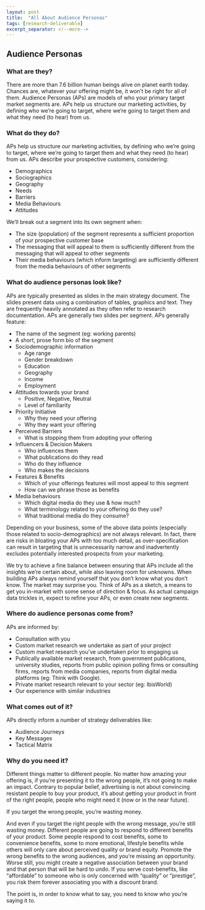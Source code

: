 ```yaml
---
layout: post
title:  "All About Audience Personas"
tags: [research-deliverable]
excerpt_separator: <!--more-->
---
```


## Audience Personas
### What are they?

There are more than 7.6 billion human beings alive on planet earth today. Chances are, whatever your offering might be, it won’t be right for all of them. Audience Personas (APs) are models of who your primary target market segments are. APs help us structure our marketing activities, by defining who we’re going to target, where we’re going to target them and what they need (to hear) from us. 

### What do they do? 

APs help us structure our marketing activities, by defining who we’re going to target, where we’re going to target them and what they need (to hear) from us. APs describe your prospective customers, considering: 

* Demographics
* Sociographics
* Geography
* Needs
* Barriers
* Media Behaviours
* Attitudes

We’ll break out a segment into its own segment when:

* The size (population) of the segment represents a sufficient proportion of your prospective customer base
* The messaging that will appeal to them is sufficiently different from the messaging that will appeal to other segments
* Their media behaviours (which inform targeting)  are sufficiently different from the media behaviours of other segments

### What do audience personas look like?

APs are typically presented as slides in the main strategy document. The slides present data using a combination of tables, graphics and text. They are frequently heavily annotated as they often refer to research documentation. APs are generally two slides per segment. APs generally feature:

* The name of the segment (eg: working parents)
* A short, prose form bio of the segment
* Sociodemographic information
	* Age range
	* Gender breakdown
	* Education
	* Geography
	* Income
	* Employment
* Attitudes towards your brand
	* Positive, Negative, Neutral
	* Level of familiarity
* Priority Initiative
	* Why they need your offering
	* Why they want your offering
* Perceived Barriers
	* What is stopping them from adopting your offering
* Influencers & Decision Makers
	* Who influences them
	* What publications do they read
	* Who do they influence
	* Who makes the decisions
* Features & Benefits
	* Which of your offerings features will most appeal to this segment
	* How can we phrase those as benefits
* Media behaviours
	* Which digital media do they use & how much?
	* What terminology related to your offering do they use? 
	* What traditional media do they consume? 

Depending on your business, some of the above data points (especially those related to socio-demographics) are not always relevant. In fact, there are risks in bloating your APs with too much detail, as over-specification can result in targeting that is unnecessarily narrow and inadvertently excludes potentially interested prospects from your marketing. 

We try to achieve a fine balance between ensuring that APs include all the insights we’re certain about, while also leaving room for unknowns. When building APs always remind yourself that you don’t know what you don’t know. The market may surprise you. Think of APs as a sketch, a means to get you in-market with some sense of direction & focus. As actual campaign data trickles in, expect to refine your APs, or even create new segments. 

### Where do audience personas come from?
APs are informed by:

* Consultation with you
* Custom market research we undertake as part of your project
* Custom market research you’ve undertaken prior to engaging us
* Publically available market research, from government publications, university studies, reports from public opinion polling firms or consulting firms, reports from media companies, reports from digital media platforms (eg: Think with Google).
* Private market research relevant to your sector (eg: IbisWorld)
* Our experience with similar industries

### What comes out of it? 
APs directly inform a number of strategy deliverables like: 

* Audience Journeys
* Key Messages
* Tactical Matrix 

### Why do you need it?
Different things matter to different people. No matter how amazing your offering is, if you’re presenting it to the wrong people, it’s not going to make an impact. Contrary to popular belief, advertising is not about convincing resistant people to buy your product, it’s about getting your product in front of the right people, people who might need it (now or in the near future). 

If you target the wrong people, you’re wasting money. 

And even if you target the right people with the wrong message, you’re still wasting money. Different people are going to respond to different benefits of your product. Some people respond to cost benefits, some to convenience benefits, some to more emotional, lifestyle benefits while others will only care about perceived quality or brand equity. Promote the wrong benefits to the wrong audiences, and you’re missing an opportunity. Worse still, you might create a negative association between your brand and that person that will be hard to undo. If you serve cost-benefits, like “affordable” to someone who is only concerned with “quality” or “prestige”, you risk them forever associating you with a discount brand. 

The point is, in order to know what to say, you need to know who you’re saying it to. 





